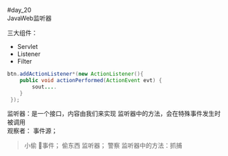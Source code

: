 #day_20  
JavaWeb监听器  

三大组件：
* Servlet
* Listener
* Filter  
```java 
btn.addActionListener*(new ActionListener(){
    public void actionPerformed(ActionEvent evt) {
        sout....
    }
 });

```  
监听器：是一个接口，内容由我们来实现
监听器中的方法，会在特殊事件发生时被调用  
观察者：
事件源；
>小偷
事件；
>偷东西
监听器；
>警察
>监听器中的方法：抓捕